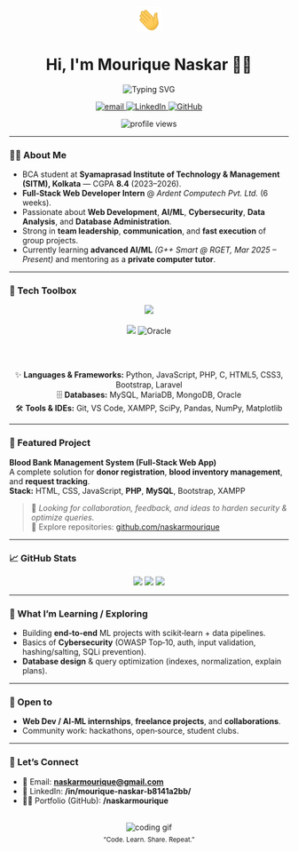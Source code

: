 <div align="center">
  
  <img src="https://raw.githubusercontent.com/ABSphreak/ABSphreak/master/gifs/Hi.gif" width="45" /> 
  <h1>Hi, I'm <b>Mourique Naskar</b> 👨‍💻</h1>
  
  <p>
    <img src="https://readme-typing-svg.herokuapp.com?duration=3500&pause=600&width=600&lines=BCA'26+%7C+Full‑Stack+Web+Developer;AI%2FML+%26+Cybersecurity+Enthusiast;Data+Analysis+%7C+DBMS+%7C+Problem+Solving;Open+to+Internships+and+Projects" alt="Typing SVG" />
  </p>

  <p>
    <a href="mailto:naskarmourique@gmail.com">
      <img src="https://img.shields.io/badge/Email-naskarmourique%40gmail.com-red?style=for-the-badge&logo=gmail" alt="email"/>
    </a>
    <a href="https://www.linkedin.com/in/mourique-naskar-b8141a2bb/" target="_blank">
      <img src="https://img.shields.io/badge/LinkedIn-Mourique%20Naskar-blue?style=for-the-badge&logo=linkedin" alt="LinkedIn"/>
    </a>
    <a href="https://github.com/naskarmourique" target="_blank">
      <img src="https://img.shields.io/badge/GitHub-naskarmourique-181717?style=for-the-badge&logo=github" alt="GitHub"/>
    </a>
  </p>

  <img src="https://komarev.com/ghpvc/?username=naskarmourique&style=for-the-badge" alt="profile views"/>

</div>

---

### 👨‍🎓 About Me
- BCA student at **Syamaprasad Institute of Technology & Management (SITM), Kolkata** — CGPA **8.4** (2023–2026).  
- **Full‑Stack Web Developer Intern** @ *Ardent Computech Pvt. Ltd.* (6 weeks).  
- Passionate about **Web Development**, **AI/ML**, **Cybersecurity**, **Data Analysis**, and **Database Administration**.  
- Strong in **team leadership**, **communication**, and **fast execution** of group projects.  
- Currently learning **advanced AI/ML** *(G++ Smart @ RGET, Mar 2025 – Present)* and mentoring as a **private computer tutor**.

---

### 🧰 Tech Toolbox
<div align="center">

<!-- First row -->
<img src="https://skillicons.dev/icons?i=python,js,php,c,html,css&theme=light" />
<br/><br/>

<!-- Second row -->
<img src="https://skillicons.dev/icons?i=bootstrap,mysql,mongodb,github,vscode&theme=light" />
<img src="https://img.icons8.com/color/96/oracle-logo.png" width="48" height="48" alt="Oracle"/>

<br/><br/>

✨ **Languages & Frameworks:** Python, JavaScript, PHP, C, HTML5, CSS3, Bootstrap, Laravel  
🗄️ **Databases:** MySQL, MariaDB, MongoDB, Oracle  
🛠️ **Tools & IDEs:** Git, VS Code, XAMPP, SciPy, Pandas, NumPy, Matplotlib  

</div>



---

### 🚀 Featured Project
**Blood Bank Management System (Full‑Stack Web App)**  
A complete solution for **donor registration**, **blood inventory management**, and **request tracking**.  
**Stack:** HTML, CSS, JavaScript, **PHP**, **MySQL**, Bootstrap, XAMPP  
> 📌 *Looking for collaboration, feedback, and ideas to harden security & optimize queries.*  
🔗 Explore repositories: <a href="https://github.com/naskarmourique?tab=repositories">github.com/naskarmourique</a>

---

### 📈 GitHub Stats
<div align="center">
  <img src="https://github-readme-stats.vercel.app/api?username=naskarmourique&show_icons=true&include_all_commits=true&hide_border=true" height="160" />
  <img src="https://github-readme-streak-stats.herokuapp.com/?user=naskarmourique&hide_border=true" height="160" />
  <img src="https://github-readme-stats.vercel.app/api/top-langs/?username=naskarmourique&layout=compact&hide_border=true" height="160" />
</div>

---

### 🧠 What I’m Learning / Exploring
- Building **end‑to‑end** ML projects with scikit‑learn + data pipelines.  
- Basics of **Cybersecurity** (OWASP Top‑10, auth, input validation, hashing/salting, SQLi prevention).  
- **Database design** & query optimization (indexes, normalization, explain plans).

---

### 🤝 Open to
- **Web Dev / AI‑ML internships**, **freelance projects**, and **collaborations**.  
- Community work: hackathons, open‑source, student clubs.

---

### 💬 Let’s Connect
- 📧 Email: **naskarmourique@gmail.com**  
- 🔗 LinkedIn: **/in/mourique-naskar-b8141a2bb/**  
- 🧑‍💻 Portfolio (GitHub): **/naskarmourique**

<div align="center">
  <br/>
  <img src="https://media.giphy.com/media/SWoSkN6DxTszqIKEqv/giphy.gif" width="500" alt="coding gif"/>
  <br/>
  <sub>“Code. Learn. Share. Repeat.”</sub>
</div>

